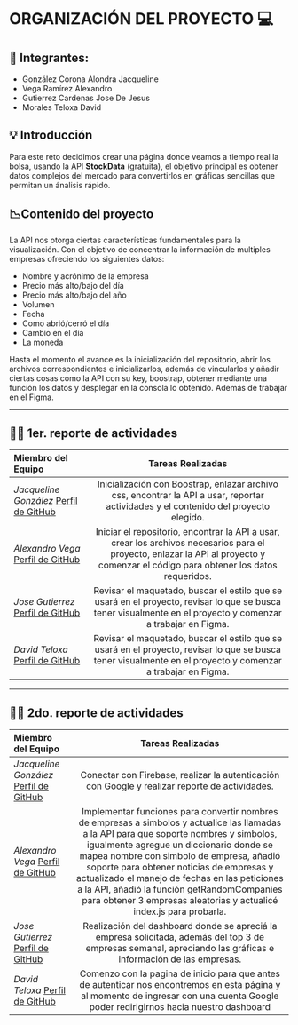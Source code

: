 # ORGANIZACIÓN DEL PROYECTO 💻

## 👤 Integrantes: 
- González Corona Alondra Jacqueline
- Vega Ramírez Alexandro
- Gutierrez Cardenas Jose De Jesus
- Morales Teloxa David 

## 💡 Introducción 

Para este reto decidimos crear una página donde veamos a tiempo real la bolsa, usando la API **StockData** (gratuita), el objetivo principal es obtener datos complejos del mercado para convertirlos en gráficas sencillas que permitan un ánalisis rápido.  

## 📉Contenido del proyecto 

La API nos otorga ciertas características fundamentales para la visualización. Con el objetivo de concentrar la información de multiples empresas ofreciendo los siguientes datos:

* Nombre y acrónimo de la empresa
* Precio más alto/bajo del día
* Precio más alto/bajo del año
* Volumen
* Fecha
* Como abrió/cerró el día
* Cambio en el día
* La moneda 
 

Hasta el momento el avance es la inicialización del repositorio, abrir los archivos correspondientes e inicializarlos, además de vincularlos y añadir ciertas cosas como la API con su key, boostrap, obtener mediante una función los datos y desplegar en la consola lo obtenido. Además de trabajar en el Figma. 

---

## 🧑‍💻 1er. reporte de actividades 


| **Miembro del Equipo**  | **Tareas Realizadas** | 
| :--- | :---: |
| *Jacqueline González* [Perfil de GitHub](https://github.com/ajgc6) | Inicialización con Boostrap, enlazar archivo css, encontrar la API a usar, reportar actividades y el contenido del proyecto elegido. | 
| *Alexandro Vega* [Perfil de GitHub](https://github.com/Cloneeu)| Iniciar el repositorio, encontrar la API a usar, crear los archivos necesarios para el proyecto, enlazar la API al proyecto y comenzar el código para obtener los datos requeridos. |
| *Jose Gutierrez* [Perfil de GitHub](https://github.com/VidarSD) | Revisar el maquetado, buscar el estilo que se usará en el proyecto, revisar lo que se busca tener visualmente en el proyecto y comenzar a trabajar en Figma. |
| *David Teloxa* [Perfil de GitHub](https://github.com/Teloxa) | Revisar el maquetado, buscar el estilo que se usará en el proyecto, revisar lo que se busca tener visualmente en el proyecto y comenzar a trabajar en Figma.| 

---

## 🧑‍💻 2do. reporte de actividades 


| **Miembro del Equipo**  | **Tareas Realizadas** | 
| :--- | :---: |
| *Jacqueline González* [Perfil de GitHub](https://github.com/ajgc6) | Conectar con Firebase, realizar la autenticación con Google y realizar reporte de actividades. | 
| *Alexandro Vega* [Perfil de GitHub](https://github.com/Cloneeu)| Implementar funciones para convertir nombres de empresas a simbolos y actualice las llamadas a la API para que soporte nombres y simbolos, igualmente agregue un diccionario donde se mapea nombre con simbolo de empresa, añadió soporte para obtener noticias de empresas y actualizado el manejo de fechas en las peticiones a la API, añadió la función getRandomCompanies para obtener 3 empresas aleatorias y actualicé index.js para probarla.|
| *Jose Gutierrez* [Perfil de GitHub](https://github.com/VidarSD) | Realización del dashboard donde se apreciá la empresa solicitada, además del top 3 de empresas semanal, apreciando las gráficas e información de las empresas.|
| *David Teloxa* [Perfil de GitHub](https://github.com/Teloxa) | Comenzo con la pagina de inicio para que antes de autenticar nos encontremos en esta página y al momento de ingresar con una cuenta Google poder redirigirnos hacia nuestro dashboard| 
